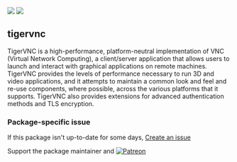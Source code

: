 [![](https://img.shields.io/chocolatey/v/tigervnc?color=green&label=tigervnc)](https://chocolatey.org/packages/tigervnc) [![](https://img.shields.io/chocolatey/dt/tigervnc)](https://chocolatey.org/packages/tigervnc)

## tigervnc
TigerVNC is a high-performance, platform-neutral implementation of VNC (Virtual Network Computing), a client/server application that allows users to launch
and interact with graphical applications on remote machines. TigerVNC provides the levels of performance necessary to run 3D and video applications, and
it attempts to maintain a common look and feel and re-use components, where possible, across the various platforms that it supports.
TigerVNC also provides extensions for advanced authentication methods and TLS encryption.

### Package-specific issue
If this package isn't up-to-date for some days, [Create an issue](https://github.com/tunisiano187/Chocolatey-packages/issues/new/choose)

Support the package maintainer and [![Patreon](https://cdn.jsdelivr.net/gh/tunisiano187/Chocolatey-packages@d15c4e19c709e7148588d4523ffc6dd3cd3c7e5e/icons/patreon.png)](https://www.patreon.com/tunisiano)